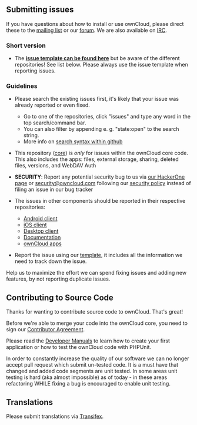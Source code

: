 ## Submitting issues

If you have questions about how to install or use ownCloud, please direct these to the [mailing list][mailinglist] or our [forum][forum]. We are also available on [IRC][irc].

### Short version

 * The [**issue template can be found here**][template] but be aware of the different repositories! See list below. Please always use the issue template when reporting issues.

### Guidelines
* Please search the existing issues first, it's likely that your issue was already reported or even fixed.
  - Go to one of the repositories, click "issues" and type any word in the top search/command bar.
  - You can also filter by appending e. g. "state:open" to the search string.
  - More info on [search syntax within github](https://help.github.com/articles/searching-issues)
* This repository ([core](https://github.com/owncloud/core/issues)) is *only* for issues within the ownCloud core code. This also includes the apps: files, external storage, sharing, deleted files, versions, and WebDAV Auth
* __SECURITY__: Report any potential security bug to us via [our HackerOne page](https://hackerone.com/owncloud) or security@owncloud.com following our [security policy](https://owncloud.org/security/) instead of filing an issue in our bug tracker
* The issues in other components should be reported in their respective repositories: 
  - [Android client](https://github.com/owncloud/android/issues)
  - [iOS client](https://github.com/owncloud/ios/issues)
  - [Desktop client](https://github.com/owncloud/client/issues)
  - [Documentation](https://github.com/owncloud/documentation/issues)
  - [ownCloud apps](https://github.com/owncloud/core/wiki/Maintainers#apps-repo)

* Report the issue using our [template][template], it includes all the information we need to track down the issue.

Help us to maximize the effort we can spend fixing issues and adding new features, by not reporting duplicate issues.

[template]: https://raw.github.com/owncloud/core/master/.github/issue_template.md
[mailinglist]: https://mailman.owncloud.org/mailman/listinfo/owncloud
[forum]: https://central.owncloud.org/
[irc]: https://webchat.freenode.net/?channels=owncloud&uio=d4

## Contributing to Source Code

Thanks for wanting to contribute source code to ownCloud. That's great!

Before we're able to merge your code into the ownCloud core, you need to sign our [Contributor Agreement][agreement].

Please read the [Developer Manuals][devmanual] to learn how to create your first application or how to test the ownCloud code with PHPUnit.

In order to constantly increase the quality of our software we can no longer accept pull request which submit un-tested code.
It is a must have that changed and added code segments are unit tested.
In some areas unit testing is hard (aka almost impossible) as of today - in these areas refactoring WHILE fixing a bug is encouraged to enable unit testing.

[agreement]: https://owncloud.org/about/contributor-agreement/
[devmanual]: https://owncloud.org/dev

## Translations
Please submit translations via [Transifex][transifex].

[transifex]: https://www.transifex.com/projects/p/owncloud/
